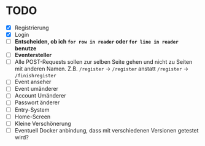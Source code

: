 # TODO

- [x] Registrierung
- [x] Login
- [ ] **Entscheiden, ob ich ```for row in reader``` oder ```for line in reader``` benutze**
- [ ] **Eventersteller**
- [ ] Alle POST-Requests sollen zur selben Seite gehen und nicht zu Seiten mit anderen Namen. Z.B. ```/register``` -> ```/register``` anstatt ```/register``` -> ```/finishregister```
- [ ] Event anseher
- [ ] Event umänderer
- [ ] Account Umänderer
- [ ] Passwort änderer
- [ ] Entry-System
- [ ] Home-Screen
- [ ] Kleine Verschönerung
- [ ] Eventuell Docker anbindung, dass mit verschiedenen Versionen getestet wird?
